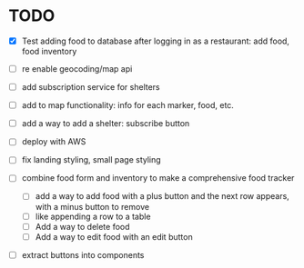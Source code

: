 # TODO

- [x] Test adding food to database after logging in as a restaurant: add food, food inventory
- [ ] re enable geocoding/map api
- [ ] add subscription service for shelters
- [ ] add to map functionality: info for each marker, food, etc.
- [ ] add a way to add a shelter: subscribe button
- [ ] deploy with AWS

- [ ] fix landing styling, small page styling
- [ ] combine food form and inventory to make a comprehensive food tracker
    - [ ] add a way to add food with a plus button and the next row appears, with a minus button to remove
    - [ ] like appending a row to a table
    - [ ] Add a way to delete food
    - [ ] Add a way to edit food with an edit button
- [ ] extract buttons into components